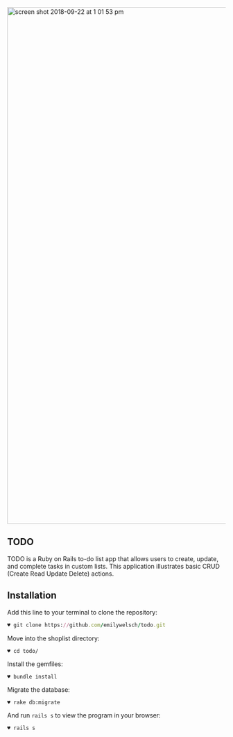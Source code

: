 <img width="1189" alt="screen shot 2018-09-22 at 1 01 53 pm" src="https://user-images.githubusercontent.com/35111598/45919714-ebb1b100-be67-11e8-8a6d-809748a05973.png">

## TODO
TODO is a Ruby on Rails to-do list app that allows users to create, update, and complete tasks in custom lists. This application illustrates basic CRUD (Create Read Update Delete) actions.

## Installation

Add this line to your terminal to clone the repository:

```ruby
♥ git clone https://github.com/emilywelsch/todo.git
```

Move into the shoplist directory:

    ♥ cd todo/

Install the gemfiles:

    ♥ bundle install
    
Migrate the database:

    ♥ rake db:migrate

And run `rails s` to view the program in your browser:

    ♥ rails s
    
